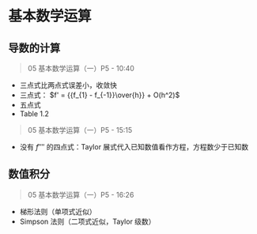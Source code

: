 ﻿
# 基本数学运算
## 导数的计算
> 05 基本数学运算（一）P5 - 10:40
* 三点式比两点式误差小，收敛快
* 三点式：  $f' = {{f_{1} - f_{-1}}\over{h}} + O(h^2)$
* 五点式
* Table 1.2

> 05 基本数学运算（一）P5 - 15:15
* 没有 $f''''$ 的四点式：Taylor 展式代入已知数值看作方程，方程数少于已知数

## 数值积分
> 05 基本数学运算（一）P5 - 16:26
* 梯形法则（单项式近似）
* Simpson 法则（二项式近似，Taylor 级数）